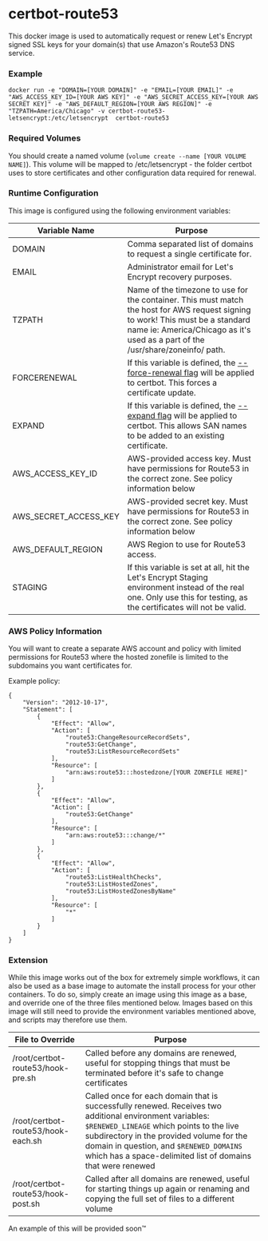 # certbot-route53
This docker image is used to automatically request or renew Let's Encrypt signed SSL keys for your domain(s) that use Amazon's Route53 DNS service.

### Example
```
docker run -e "DOMAIN=[YOUR DOMAIN]" -e "EMAIL=[YOUR EMAIL]" -e "AWS_ACCESS_KEY_ID=[YOUR AWS KEY]" -e "AWS_SECRET_ACCESS_KEY=[YOUR AWS SECRET KEY]" -e "AWS_DEFAULT_REGION=[YOUR AWS REGION]" -e "TZPATH=America/Chicago" -v certbot-route53-letsencrypt:/etc/letsencrypt  certbot-route53
```

### Required Volumes
You should create a named volume (`volume create --name [YOUR VOLUME NAME]`).
This volume will be mapped to /etc/letsencrypt - the folder certbot uses to store certificates and other configuration data required for renewal.

### Runtime Configuration
This image is configured using the following environment variables:

Variable Name | Purpose
------------- | -------
DOMAIN | Comma separated list of domains to request a single certificate for.
EMAIL | Administrator email for Let's Encrypt recovery purposes.
TZPATH | Name of the timezone to use for the container. This must match the host for AWS request signing to work! This must be a standard name ie: America/Chicago as it's used as a part of the /usr/share/zoneinfo/ path.
FORCERENEWAL | If this variable is defined, the [--force-renewal flag][re-run-certbot] will be applied to certbot. This forces a certificate update.
EXPAND | If this variable is defined, the [--expand flag][re-run-certbot] will be applied to certbot. This allows SAN names to be added to an existing certificate.
AWS_ACCESS_KEY_ID | AWS-provided access key. Must have permissions for Route53 in the correct zone. See policy information below
AWS_SECRET_ACCESS_KEY | AWS-provided secret key. Must have permissions for Route53 in the correct zone. See policy information below
AWS_DEFAULT_REGION | AWS Region to use for Route53 access.
STAGING | If this variable is set at all, hit the Let's Encrypt Staging environment instead of the real one. Only use this for testing, as the certificates will not be valid.

### AWS Policy Information
You will want to create a separate AWS account and policy with limited permissions for Route53 where the hosted zonefile is limited to the subdomains you want certificates for.

Example policy:
```
{
    "Version": "2012-10-17",
    "Statement": [
        {
            "Effect": "Allow",
            "Action": [
                "route53:ChangeResourceRecordSets",
                "route53:GetChange",
                "route53:ListResourceRecordSets"
            ],
            "Resource": [
                "arn:aws:route53:::hostedzone/[YOUR ZONEFILE HERE]"
            ]
        },
        {
            "Effect": "Allow",
            "Action": [
                "route53:GetChange"
            ],
            "Resource": [
                "arn:aws:route53:::change/*"
            ]
        },
        {
            "Effect": "Allow",
            "Action": [
                "route53:ListHealthChecks",
                "route53:ListHostedZones",
                "route53:ListHostedZonesByName"
            ],
            "Resource": [
                "*"
            ]
        }
    ]
}
```

### Extension
While this image works out of the box for extremely simple workflows, it can also be used as a base image to automate the install process for your other containers.
To do so, simply create an image using this image as a base, and override one of the three files mentioned below.
Images based on this image will still need to provide the environment variables mentioned above, and scripts may therefore use them.

File to Override | Purpose
---------------- | -------
/root/certbot-route53/hook-pre.sh | Called before any domains are renewed, useful for stopping things that must be terminated before it's safe to change certificates
/root/certbot-route53/hook-each.sh | Called once for each domain that is successfully renewed. Receives two additional environment variables: `$RENEWED_LINEAGE` which points to the live subdirectory in the provided volume for the domain in question, and `$RENEWED_DOMAINS` which has a space-delimited list of domains that were renewed
/root/certbot-route53/hook-post.sh | Called after all domains are renewed, useful for starting things up again or renaming and copying the full set of files to a different volume

An example of this will be provided soon™

[re-run-certbot]:https://certbot.eff.org/docs/using.html#re-running-certbot
